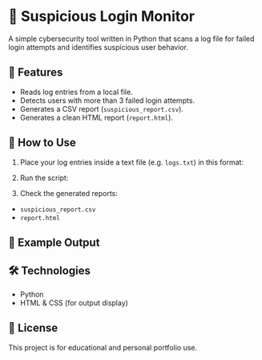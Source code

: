 # 🔐 Suspicious Login Monitor

A simple cybersecurity tool written in Python that scans a log file for failed login attempts and identifies suspicious user behavior.

## 📌 Features
- Reads log entries from a local file.
- Detects users with more than 3 failed login attempts.
- Generates a CSV report (`suspicious_report.csv`).
- Generates a clean HTML report (`report.html`).

## 🚀 How to Use
1. Place your log entries inside a text file (e.g. `logs.txt`) in this format:
2. Run the script:

3. Check the generated reports:
- `suspicious_report.csv`
- `report.html`

## 🧪 Example Output

## 🛠 Technologies
- Python
- HTML & CSS (for output display)

## 📄 License
This project is for educational and personal portfolio use.
